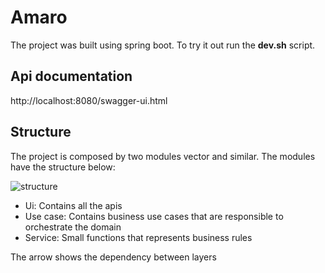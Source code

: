 # Amaro
The project was built using spring boot.
To try it out run the **dev.sh** script.

## Api documentation ##
http://localhost:8080/swagger-ui.html

## Structure ##
The project is composed by two modules vector and similar.
The modules have the structure below:

![structure](https://user-images.githubusercontent.com/9370679/65839080-4930d700-e2e0-11e9-86af-f1ce958d7cb9.png)

- Ui: Contains all the apis
- Use case: Contains business use cases that are responsible to orchestrate the domain
- Service: Small functions that represents business rules

The arrow shows the dependency between layers
